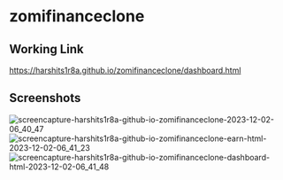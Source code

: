 ﻿# zomifinanceclone
## Working Link 
https://harshits1r8a.github.io/zomifinanceclone/dashboard.html

## Screenshots
![screencapture-harshits1r8a-github-io-zomifinanceclone-2023-12-02-06_40_47](https://github.com/harshits1r8a/zomifinanceclone/assets/91357996/6676d554-fcd3-4355-80d6-f21e751b4fec)
![screencapture-harshits1r8a-github-io-zomifinanceclone-earn-html-2023-12-02-06_41_23](https://github.com/harshits1r8a/zomifinanceclone/assets/91357996/14184012-3eff-4d63-9565-1b37d4610324)
![screencapture-harshits1r8a-github-io-zomifinanceclone-dashboard-html-2023-12-02-06_41_48](https://github.com/harshits1r8a/zomifinanceclone/assets/91357996/399b3781-96a2-4fbb-9c97-466b6e3af9fc)
